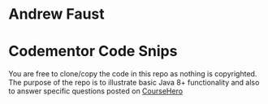# Andrew Faust
# Codementor Code Snips

You are free to clone/copy the code in this repo as nothing is copyrighted.  The purpose of the repo is to illustrate basic Java 8+ functionality and also
to answer specific questions posted on [CourseHero](https://www.coursehero.com)


